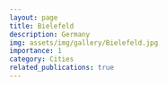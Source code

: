 ```yaml
---
layout: page
title: Bielefeld
description: Germany
img: assets/img/gallery/Bielefeld.jpg
importance: 1
category: Cities
related_publications: true
---
```

